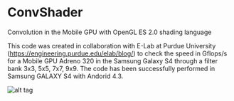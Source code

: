 ConvShader
==========

Convolution in the Mobile GPU with OpenGL ES 2.0 shading language

This code was created in collaboration with E-Lab at Purdue University (https://engineering.purdue.edu/elab/blog/) to check the speed in Gflops/s for a Mobile GPU Adreno 320 in the Samsung Galaxy S4 through a filter bank 3x3, 5x5, 7x7, 9x9.
The code has been successfully performed in Samsung GALAXY S4 with Andorid 4.3. 

![alt tag](https://raw2.github.com/bionick87/convShader/master/Test.jpg)



